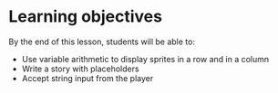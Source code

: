 # Learning objectives

By the end of this lesson, students will be able to:
- Use variable arithmetic to display sprites in a row and in a column
- Write a story with placeholders
- Accept string input from the player
